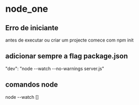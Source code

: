# node_one

## Erro de iniciante

antes de executar ou criar um projecte comece com npm init 

## adicionar sempre a flag package.json

"dev": "node --watch --no-warnings server.js"

## comandos node
  node --watch [] 
